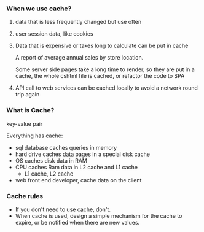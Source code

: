 ### When we use cache?

1. data that is less frequently changed but use often

2. user session data, like cookies

3. Data that is expensive or takes long to calculate can be put in cache

   A report of average annual sales by store location. 

   Some server side pages take a long time to render, so they are put in a cache, the whole cshtml file is cached, or refactor the code to SPA 

4. API call to web services can be cached locally to avoid a network round trip again



### What is Cache?

key-value pair

Everything has cache:

- sql database caches queries in memory
- hard drive caches data pages in a special disk cache
- OS caches disk data in RAM
- CPU caches Ram data in L2 cache and L1 cache
  - L1 cache, L2 cache
- web front end developer, cache data on the client



### Cache rules

- If you don't need to use cache, don't.
- When cache is used, design a simple mechanism for the cache to expire, or be notified when there are new values.